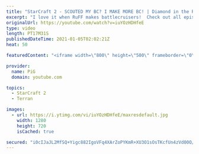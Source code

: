 ```yaml
---
title: "StarCraft 2 - SCOUTED MY BC? I MAKE MORE BC! | Diamond in the Ruff #28"
excerpt: "I love it when RuFF makes battlecruisers!  Check out all episodes of 💎 Diamond in the Ruff: https://www.youtube.com/playlist?list=PLFUDU8AOevUfdEq20wYq8Sm9z3sc1yn0l Follow Ruff: https://www.twitch.tv/ruff13 | https://www.youtube.com/ruff_stuff -- 🐷 Like my videos? Help support me by being a patron:"
originalUrl: https://youtube.com/watch?v=iuYOzHDHfeE
type: video
length: PT17M31S
publishedDateTime: 2021-01-05T02:02:21Z
heat: 50

featuredContent: "<iframe width=\"800\" height=\"500\" frameborder=\"0\" src=\"https://www.youtube.com/embed/iuYOzHDHfeE\" allow=\"accelerometer; autoplay; encrypted-media; gyroscope; picture-in-picture\" allowfullscreen></iframe>"

provider:
  name: PiG
  domain: youtube.com

topics:
  - StarCraft 2
  - Terran

images:
  - url: https://i.ytimg.com/vi/iuYOzHDHfeE/maxresdefault.jpg
    width: 1280
    height: 720
    isCached: true

secured: "i0cIJaJL2MfSQ+Yigc882IgoVFq4XArZoPYKmR+XU3O1sOsTKcfUn4zVd00O/C3emaZkHbEHJauNrAzM5sc7trMNFMMRYsHpR1D6nanSeAXAFWFid0dCdwB2dt5ZrpAT4+khe0z+qmOak+A+A9Wsw5Sjrzada6ykhInVKkSENsbuP/z1uKJXsbbfUTf6JhiqjGDxC4djTn/zQrcTyvm3TQrZmi7V8IjdYkROzuMEZkxpE7FrMRh22i6tz5u7H6HaBocKZeT76Opt36reju6P3/1jrHKAx4WrWZ+P2d7YYK06boK8jN/sJfA/1P780Nnt+KP3xK0Yf7H35wtSmAS7PpKmrrtzef8TAxE4shRcpkTtxgxasTNzfabAo1fo1sQ4S0WclE3PZ/ffncoBChm0mm4EhUSIZyth487yRvrhYjk=;O8j87igqw+KKt/3AuFGQWA=="
---
```



